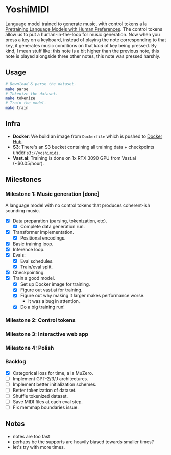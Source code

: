 # YoshiMIDI

Language model trained to generate music, with control tokens a la [Pretraining Language Models with Human Preferences](https://arxiv.org/abs/2302.08582). The control tokens allow us to put a human-in-the-loop for music generation. Now when you press a key on a keyboard, instead of playing the note corresponding to that key, it generates music conditions on that *kind* of key being pressed. By kind, I mean stuff like: this note is a bit higher than the previous note, this note is played alongside three other notes, this note was pressed harshly.

## Usage

```bash
# Download & parse the dataset.
make parse
# Tokenize the dataset.
make tokenize
# Train the model.
make train
```

## Infra
- **Docker**: We build an image from `Dockerfile` which is pushed to [Docker Hub](https://hub.docker.com/repository/docker/mishajw/yoshimidi/).
- **S3**: There's an S3 bucket containing all training data + checkpoints under `s3://yoshimidi`.
- **Vast.ai**: Training is done on 1x RTX 3090 GPU from Vast.ai (~$0.05/hour).

## Milestones

### Milestone 1: Music generation [done]
A language model with no control tokens that produces coherent-ish sounding music.

- [x] Data preparation (parsing, tokenization, etc).
  - [x] Complete data generation run.
- [x] Transformer implementation.
  - [x] Positional encodings.
- [x] Basic training loop.
- [x] Inference loop.
- [x] Evals:
  - [x] Eval schedules.
  - [x] Train/eval split.
- [x] Checkpointing.
- [x] Train a good model.
  - [x] Set up Docker image for training.
  - [x] Figure out vast.ai for training.
  - [x] Figure out why making it larger makes performance worse.
    - It was a bug in attention.
  - [x] Do a big training run!

### Milestone 2: Control tokens

### Milestone 3: Interactive web app

### Milestone 4: Polish

### Backlog
- [x] Categorical loss for time, a la MuZero.
- [ ] Implement GPT-2/3/J architectures.
- [ ] Implement better initialization schemes.
- [ ] Better tokenization of dataset.
- [ ] Shuffle tokenized dataset.
- [ ] Save MIDI files at each eval step.
- [ ] Fix memmap boundaries issue.

## Notes
- notes are too fast
- perhaps bc the supports are heavily biased towards smaller times?
- let's try with more times.
